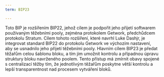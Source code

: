 ```yaml
---
term: BIP23

---
```

Toto BIP je rozšířením BIP22, jehož cílem je podpořit jeho přijetí softwarem používaným těžebními pooly, zejména protokolem Getwork, předchůdcem protokolu Stratum. Cílem tohoto rozšíření, které navrhl Luke Dashjr, je integrovat standard BIP22 do protokolu Getwork ve výchozím nastavení, aby se usnadnilo jeho přijetí těžebními pooly. Hlavním cílem BIP23 je předat těžařům celou šablonu bloku, a tím jim umožnit kontrolu a případnou úpravu struktury bloku navrženého poolem. Tento přístup má zmírnit obavy spojené s centralizací těžby tím, že jednotlivým těžařům poskytne větší kontrolu a lepší transparentnost nad procesem vytváření bloků.